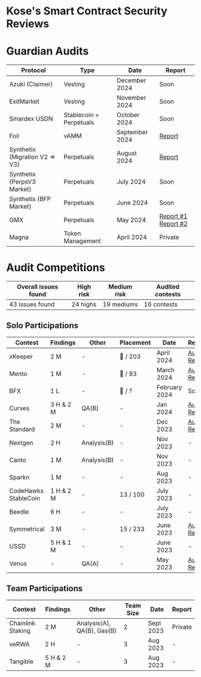 # Kose's Smart Contract Security Reviews

# Guardian Audits

| Protocol | Type | Date | Report |
| --- | --- | --- | --- |
| Azuki (Claimer) | Vesting | December 2024 |Soon | 
| ExitMarket | Vesting | November 2024 |Soon | 
| Smardex USDN | Stablecoin + Perpetuals | October 2024 |Soon | 
| Foil | vAMM | September 2024 | [Report](https://github.com/GuardianAudits/Audits/blob/main/Foil/2024-10-28_Foil.pdf) | 
| Synthetix (Migration V2 => V3) | Perpetuals | August 2024 | [Report](https://github.com/GuardianAudits/Audits/blob/main/Smardex/12-18-2024_Smardex_USDN.pdf) | 
| Synthetix (PerpsV3 Market) | Perpetuals | July 2024 |Soon | 
| Synthetix (BFP Market) | Perpetuals | June 2024 | Soon |
| GMX | Perpetuals | May 2024| [Report #1](https://github.com/GuardianAudits/Audits/blob/main/GMX/2024-06-14_GMX_Updates_1.pdf) [Report #2](https://github.com/GuardianAudits/Audits/blob/main/GMX/2024-06-14_GMX_Updates_2.pdf)|
| Magna | Token Management | April 2024 | Private |

# Audit Competitions

| Overall issues found | High risk | Medium risk | Audited contests |
| --- | --- |--- | --- |
| 43 issues found | 24 highs | 19 mediums | 16 contests |

## Solo Participations

| Contest | Findings | Other | Placement | Date | Report |
| --- | --- | --- | --- | --- | --- |
| xKeeper | 2 M | -  | 🥇 / 203 | April 2024 |[Audit Report](https://audits.sherlock.xyz/contests/248/report) |
| Mento | 1 M | -  | 🥇 / 83 | March 2024 | [Audit Report](https://audits.sherlock.xyz/contests/187/report) |
| BFX | 1 L | -  | 🥉 / ? | February 2024 |Soon |
| Curves | 3 H & 2 M  | QA(B)   | - | Jan 2024 | [Audit Report](https://github.com/kosedogus/audits/blob/main/Audit%20Reports/Curves.md) |
| The Standard | 2 M  | -   | - | Dec 2023 | [Audit Report](https://github.com/kosedogus/audits/blob/main/Audit%20Reports/The%20Standard.md) |
| Nextgen | 2 H | Analysis(B)   | - | Nov 2023 |- |
| Canto | 1 M   | Analysis(B)   | - | Nov 2023 |- | 
| Sparkn | 1 M   | -   | - | Aug 2023 | - |
| CodeHawks StableCoin | 1 H & 2 M  | - | 13 / 100 | July 2023 | - |
| Beedle | 6 H  | -   | - | July 2023 | - |
| Symmetrical | 3 M | -  | 15 / 233 | June 2023 | [Audit Report](https://github.com/kosedogus/audits/blob/main/Audit%20Reports/Symmetrical.md) | 
| USSD | 5 H & 1 M | - | - | June 2023 | - |
| Venus | -   | QA(A) | - | May 2023 | [Audit Report](https://github.com/kosedogus/audits/blob/main/Audit%20Reports/Venus.md) |


## Team Participations

| Contest | Findings | Other | Team Size | Date | Report |
| --- | --- | --- | --- | --- | --- | 
| Chainlink Staking  | 2 M  | Analysis(A), QA(B), Gas(B)  | 2 | Sept 2023 | Private |
| veRWA | 2 H | -   | 3   |  Aug 2023 | - |
| Tangible | 5 H & 2 M | -  | 3   | Aug 2023 | - |

